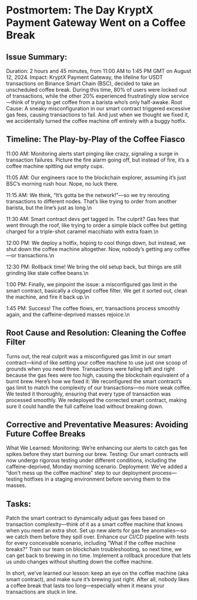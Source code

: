 # Postmortem: The Day KryptX Payment Gateway Went on a Coffee Break 

## Issue Summary:
Duration: 2 hours and 45 minutes, from 11:00 AM to 1:45 PM GMT on August 12, 2024.
Impact: KryptX Payment Gateway, the lifeline for USDT transactions on Binance Smart Chain (BSC), decided to take an unscheduled coffee break. During this time, 80% of users were locked out of transactions, while the other 20% experienced frustratingly slow service—think of trying to get coffee from a barista who’s only half-awake.
Root Cause: A sneaky misconfiguration in our smart contract triggered excessive gas fees, causing transactions to fail. And just when we thought we fixed it, we accidentally turned the coffee machine off entirely with a buggy hotfix.

## Timeline: The Play-by-Play of the Coffee Fiasco
11:00 AM: Monitoring alerts start pinging like crazy, signaling a surge in transaction failures. Picture the fire alarm going off, but instead of fire, it’s a coffee machine spitting out empty cups.

11:05 AM: Our engineers race to the blockchain explorer, assuming it’s just BSC’s morning rush hour. Nope, no luck there.

11:15 AM: We think, “It’s gotta be the network!”—so we try rerouting transactions to different nodes. That’s like trying to order from another barista, but the line’s just as long.\n

11:30 AM: Smart contract devs get tagged in. The culprit? Gas fees that went through the roof, like trying to order a simple black coffee but getting charged for a triple-shot caramel macchiato with extra foam.\n

12:00 PM: We deploy a hotfix, hoping to cool things down, but instead, we shut down the coffee machine altogether. Now, nobody’s getting any coffee—or transactions.\n

12:30 PM: Rollback time! We bring the old setup back, but things are still grinding like stale coffee beans.\n

1:00 PM: Finally, we pinpoint the issue: a misconfigured gas limit in the smart contract, basically a clogged coffee filter. We get it sorted out, clean the machine, and fire it back up.\n

1:45 PM: Success! The coffee flows, err, transactions process smoothly again, and the caffeine-deprived masses rejoice.\n

## Root Cause and Resolution: Cleaning the Coffee Filter
Turns out, the real culprit was a misconfigured gas limit in our smart contract—kind of like setting your coffee machine to use just one scoop of grounds when you need three. Transactions were failing left and right because the gas fees were too high, causing the blockchain equivalent of a burnt brew.
Here’s how we fixed it:
We reconfigured the smart contract’s gas limit to match the complexity of our transactions—no more weak coffee.
We tested it thoroughly, ensuring that every type of transaction was processed smoothly.
We redeployed the corrected smart contract, making sure it could handle the full caffeine load without breaking down.

## Corrective and Preventative Measures: Avoiding Future Coffee Breaks
What We Learned:
Monitoring: We’re enhancing our alerts to catch gas fee spikes before they start burning our brew.
Testing: Our smart contracts will now undergo rigorous testing under different conditions, including the caffeine-deprived, Monday morning scenario.
Deployment: We’ve added a “don’t mess up the coffee machine” step to our deployment process—testing hotfixes in a staging environment before serving them to the masses.

## Tasks:
Patch the smart contract to dynamically adjust gas fees based on transaction complexity—think of it as a smart coffee machine that knows when you need an extra shot.
Set up new alerts for gas fee anomalies—so we catch them before they spill over.
Enhance our CI/CD pipeline with tests for every conceivable scenario, including “What if the coffee machine breaks?”
Train our team on blockchain troubleshooting, so next time, we can get back to brewing in no time.
Implement a rollback procedure that lets us undo changes without shutting down the coffee machine.

In short, we’ve learned our lesson: keep an eye on the coffee machine (aka smart contract), and make sure it’s brewing just right. After all, nobody likes a coffee break that lasts too long—especially when it means your transactions are stuck in line.

